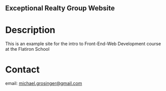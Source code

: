 Exceptional Realty Group Website
---

# Description

This is an example site for the intro to Front-End-Web Development course at the Flatiron School

# Contact 

email: michael.grosinger@gmail.com